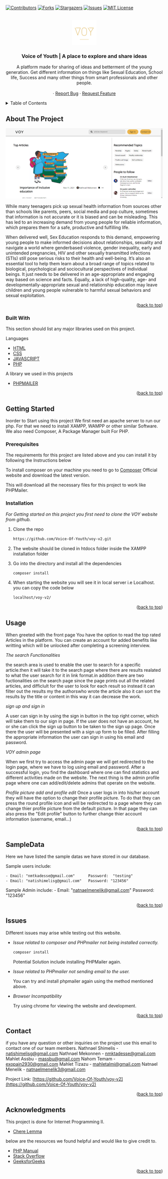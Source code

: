 <div id="top"></div>

[![Contributors][contributors-shield]][contributors-url]
[![Forks][forks-shield]][forks-url]
[![Stargazers][stars-shield]][stars-url]
[![Issues][issues-shield]][issues-url]
[![MIT License][license-shield]][license-url]

<!-- PROJECT LOGO -->
<br />
<div align="center">
  <a href="https://github.com/Voice-Of-Youth/voy-v2">
    <img src="./public/images/VOYLogo.png" alt="Logo" width="80" height="80">
  </a>

  <h3 align="center">Voice of Youth | A place to explore and share ideas </h3>

  <p align="center">
    A platform made for sharing of ideas and betterment of the young generation. Get different information on things like Sexual Education, School life, Success and many other things from smart professionals and other people.
    <br />
    <br />
    ·
    <a href="https://github.com/Voice-Of-Youth/voy-v2/issues">Report Bug</a>
    ·
    <a href="https://github.com/Voice-Of-Youth/voy-v2/issues">Request Feature</a>
  </p>
</div>



<!-- TABLE OF CONTENTS -->
<details>
  <summary>Table of Contents</summary>
  <ol>
    <li>
      <a href="#about-the-project">About The Project</a>
      <ul>
        <li><a href="#built-with">Built With</a></li>
      </ul>
    </li>
    <li>
      <a href="#getting-started">Getting Started</a>
      <ul>
        <li><a href="#prerequisites">Prerequisites</a></li>
        <li><a href="#installation">Installation</a></li>
      </ul>
    </li>
    <li><a href="#usage">Usage</a></li>
    <li><a href="#issues">Issues when using This project</a></li>
    <li><a href="#SampleData">Sample Data</a></li>
    <li><a href="#contact">Contact</a></li>
    <li><a href="#acknowledgments">Acknowledgments</a></li>
  </ol>
</details>



<!-- ABOUT THE PROJECT -->
## About The Project

[![Product Name Screen Shot][product-screenshot]](https://example.com)

While many teenagers pick up sexual health information from sources other than schools like parents, peers, social media and pop culture, sometimes that information is not accurate or it is biased and can be misleading. This has led to an increasing demand from young people for reliable information, which prepares them for a safe, productive and fulfilling life.

When delivered well, Sex Education responds to this demand, empowering young people to make informed decisions about relationships, sexuality and navigate a world where genderbased violence, gender inequality, early and unintended pregnancies, HIV and other sexually transmitted infections (STIs) still pose serious risks to their health and well-being. It’s also an essential tool to help them learn about a broad range of topics related to biological, psychological and sociocultural perspectives of individual beings. It just needs to be delivered in an age-appropriate and engaging way based on science and facts. Equally, a lack of high-quality, age- and developmentally-appropriate sexual and relationship education may leave children and young people vulnerable to harmful sexual behaviors and sexual exploitation.

<p align="right">(<a href="#top">back to top</a>)</p>

### Built With

This section should list any major libraries used on this project. 

Languages

* [HTML](https://www.w3schools.com/html/)
* [CSS](https://www.w3schools.com/css/)
* [JAVASCRIPT](https://www.w3schools.com/javascript/)
* [PHP](https://www.php.net/)

A library we used in this projects

* [PHPMAILER](https://github.com/PHPMailer/PHPMailer)


<p align="right">(<a href="#top">back to top</a>)</p>

<!-- GETTING STARTED -->
## Getting Started

Inorder to Start using this project We first need an apache server to run our php. For that we need to install XAMPP, WAMPP or other similar Software. We also need Composer, A Package Manager built For PHP.

### Prerequisites

The requirements for this project are listed above and you can install it by following the Instructions below

To install composer on your machine you need to go to <a href="https://getcomposer.org/">Composer</a> Official website and download the latest version.

This will download all the necessary files for this project to work like PHPMailer.

### Installation

_For Getting started on this project you first need to clone the VOY website from github._

1. Clone the repo
   ```sh
   https://github.com/Voice-Of-Youth/voy-v2.git
   ```
2. The website should be cloned in htdocs folder inside the XAMPP installation folder

3. Go into the directory and install all the dependencies
   ```sh
   composer install
   ```
4. When starting the website you will see it in local server i.e Localhost. you can copy the code below 
    ```sh
    localhost/voy-v2/
    ```  

<p align="right">(<a href="#top">back to top</a>)</p>

<!-- USAGE EXAMPLES -->
## Usage

When greeted with the front page You have the option to read the top rated Articles in the platform. You can create an account for added benefits like writting which will be unlocked after completing a screening interview.

  _The search Functionalities_

  the search area is used to enable the user to search for a specific article.then it will take it to the search page where there are results realated to what the user search for it in link format.in addition there are 
  two fuctionalities on the search page since the page prints out all the related articles, and difficlult for the user to look for each result so instead it can filter out the results my the authorswho wrote the article also it can sort the results by the title or content in this way it can decrease the work.

  _sign up and sign in_

  A user can sign in by using the sign in button in the top right corner, which will take them to our sign in page. If the user does not have an account, he or she can click the sign up button to be taken to the sign up page. Once there the user will be presented with a sign up form to be filled. After filling the appropriate information the user can sign in using his email and password.
  
  _VOY admin page_
  
  When we first try to access the admin page we will get redirected to the login page, where we have to log using email and password. After a successful login, you find the dashboard where one can find statistics and different activities made on the website. The next thing is the admin profile page where one can add/edit/delete admins that operate on the website.

  _Profile picture add and profile edit_
  Once a user logs in into his/her account they will have the option to change their profile picture. To do that they can press the round profile icon and will be redirected to a page where they can change thier profile picture from the default picture. In that page they can also press the "Edit profile" button to further change thier account information (username, email...)
<p align="right">(<a href="#top">back to top</a>)</p>

<!-- SAMPLE DATA -->
## SampleData

  Here we have listed the sample datas we have stored in our database. 

  Sample users include: 

    - Email: "nmtkadesse@gmail.com"      Password:  "testing"
    - Email: "natishimelisg@gmail.com"   Password: "123456"

  Sample Admin include: 
    - Email: "natnaelmenelik@gmail.com"   Password: "123456" 
  
<p align="right">(<a href="#top">back to top</a>)</p>

<!-- ISSUES -->
## Issues

Different issues may arise while testing out this website. 

- _Issue related to composer and PHPmailer not being installed correctly._

  ```sh
  composer install
  ```

  Potential Solution include installing PHPMailer again.

- _Issue related to PHPmailer not sending email to the user._

  You can try and install phpmailer again using the method mentioned above.

 - _Browser Incompatibility_
   
   Try using chrome for viewing the website and development.

<p align="right">(<a href="#top">back to top</a>)</p>

<!-- CONTACT -->
## Contact

if you have any question or other inquiries on the project use this email to contact one of our team members.
Nathnael Shimelis - natishimelisg@gmail.com
Nathnael Mekonnen - nmktadesse@gmail.com
Mahlet Assbu - massbu@gmail.com
Nahom Temam - exopain2930@gmail.com
Mahlet Tizazu - mahletalmi@gmail.com
Natnael Menelik - natnaelmenelik3@gmail.com

Project Link: [https://github.com/Voice-Of-Youth/voy-v2](https://github.com/Voice-Of-Youth/voy-v2)

<p align="right">(<a href="#top">back to top</a>)</p>

<!-- ACKNOWLEDGMENTS -->
## Acknowledgments
This project is done for Internet Programming II.

* [Chere Lemma](cherelemma@aastu.edu.et)

below are the resources we found helpful and would like to give credit to.

* [PHP Manual](https://www.php.net/manual/en/)
* [Stack Overflow](https://www.stackoverflow.com/)
* [GeeksforGeeks](https://www.geeksforgeeks.org/)

<p align="right">(<a href="#top">back to top</a>)</p>

<!-- MARKDOWN LINKS & IMAGES -->
<!-- https://www.markdownguide.org/basic-syntax/#reference-style-links -->
[contributors-shield]: https://img.shields.io/github/contributors/Voice-Of-Youth/voy-v2.svg?style=for-the-badge
[contributors-url]: https://github.com/Voice-Of-Youth/voy-v2/graphs/contributors
[forks-shield]: https://img.shields.io/github/forks/Voice-Of-Youth/voy-v2.svg?style=for-the-badge
[forks-url]: https://github.com/Voice-Of-Youth/voy-v2/network/members
[stars-shield]: https://img.shields.io/github/stars/Voice-Of-Youth/voy-v2.svg?style=for-the-badge
[stars-url]: https://github.com/Voice-Of-Youth/voy-v2/stargazers
[issues-shield]: https://img.shields.io/github/issues/Voice-Of-Youth/voy-v2.svg?style=for-the-badge
[issues-url]: https://github.com/Voice-Of-Youth/voy-v2/issues
[license-shield]: https://img.shields.io/github/license/Voice-Of-Youth/voy-v2.svg?style=for-the-badge
[license-url]: https://github.com/Voice-Of-Youth/voy-v2/blob/master/LICENSE.txt
[product-screenshot]: public/images/voy.png
